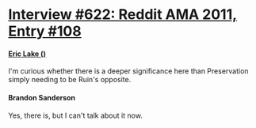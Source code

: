 # [Interview #622: Reddit AMA 2011, Entry #108](https://www.theoryland.com/intvmain.php?i=622#108)

#### [Eric Lake ()](http://www.reddit.com/r/Fantasy/comments/k0fp8/iama_professional_fantasy_novelist_named_brandon/c2gkc70)

I'm curious whether there is a deeper significance here than Preservation simply needing to be Ruin's opposite.

#### Brandon Sanderson

Yes, there is, but I can't talk about it now.

